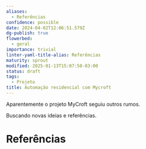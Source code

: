 ```yaml
---
aliases:
  - Referências
confidence: possible
date: 2024-04-02T12:06:51.579Z
dg-publish: true
flowerbed:
  - geral
importance: trivial
linter-yaml-title-alias: Referências
maturity: sprout
modified: 2025-01-13T15:07:50-03:00
status: draft
tags:
  - Projeto
title: Automação residencial com Mycroft
---
```


Aparentemente o projeto MyCroft seguiu outros rumos. 

Buscando novas ideias e referências.

# Referências
